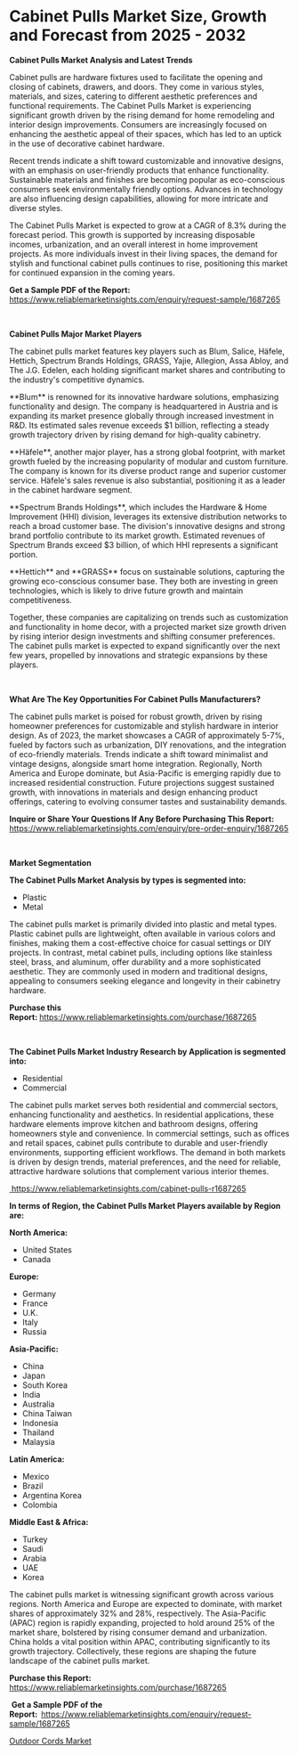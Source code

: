 <p><h1>Cabinet Pulls Market Size, Growth and Forecast from 2025 - 2032</h1></p><p><strong>Cabinet Pulls Market Analysis and Latest Trends</strong></p>
<p><p>Cabinet pulls are hardware fixtures used to facilitate the opening and closing of cabinets, drawers, and doors. They come in various styles, materials, and sizes, catering to different aesthetic preferences and functional requirements. The Cabinet Pulls Market is experiencing significant growth driven by the rising demand for home remodeling and interior design improvements. Consumers are increasingly focused on enhancing the aesthetic appeal of their spaces, which has led to an uptick in the use of decorative cabinet hardware.</p><p>Recent trends indicate a shift toward customizable and innovative designs, with an emphasis on user-friendly products that enhance functionality. Sustainable materials and finishes are becoming popular as eco-conscious consumers seek environmentally friendly options. Advances in technology are also influencing design capabilities, allowing for more intricate and diverse styles.</p><p>The Cabinet Pulls Market is expected to grow at a CAGR of 8.3% during the forecast period. This growth is supported by increasing disposable incomes, urbanization, and an overall interest in home improvement projects. As more individuals invest in their living spaces, the demand for stylish and functional cabinet pulls continues to rise, positioning this market for continued expansion in the coming years.</p></p>
<p><strong>Get a Sample PDF of the Report:&nbsp;</strong> <a href="https://www.reliablemarketinsights.com/enquiry/request-sample/1687265?utm_campaign=2102&utm_medium=2&utm_source=Github&utm_content=ia&utm_term=26032025&utm_id=cabinet-pulls">https://www.reliablemarketinsights.com/enquiry/request-sample/1687265</a></p>
<p>&nbsp;</p>
<p><strong>Cabinet Pulls Major Market Players</strong></p>
<p><p>The cabinet pulls market features key players such as Blum, Salice, Häfele, Hettich, Spectrum Brands Holdings, GRASS, Yajie, Allegion, Assa Abloy, and The J.G. Edelen, each holding significant market shares and contributing to the industry's competitive dynamics.</p><p>**Blum** is renowned for its innovative hardware solutions, emphasizing functionality and design. The company is headquartered in Austria and is expanding its market presence globally through increased investment in R&D. Its estimated sales revenue exceeds $1 billion, reflecting a steady growth trajectory driven by rising demand for high-quality cabinetry.</p><p>**Häfele**, another major player, has a strong global footprint, with market growth fueled by the increasing popularity of modular and custom furniture. The company is known for its diverse product range and superior customer service. Häfele's sales revenue is also substantial, positioning it as a leader in the cabinet hardware segment.</p><p>**Spectrum Brands Holdings**, which includes the Hardware & Home Improvement (HHI) division, leverages its extensive distribution networks to reach a broad customer base. The division's innovative designs and strong brand portfolio contribute to its market growth. Estimated revenues of Spectrum Brands exceed $3 billion, of which HHI represents a significant portion.</p><p>**Hettich** and **GRASS** focus on sustainable solutions, capturing the growing eco-conscious consumer base. They both are investing in green technologies, which is likely to drive future growth and maintain competitiveness.</p><p>Together, these companies are capitalizing on trends such as customization and functionality in home decor, with a projected market size growth driven by rising interior design investments and shifting consumer preferences. The cabinet pulls market is expected to expand significantly over the next few years, propelled by innovations and strategic expansions by these players.</p></p>
<p>&nbsp;</p>
<p><strong>What Are The Key Opportunities For Cabinet Pulls Manufacturers?</strong></p>
<p><p>The cabinet pulls market is poised for robust growth, driven by rising homeowner preferences for customizable and stylish hardware in interior design. As of 2023, the market showcases a CAGR of approximately 5-7%, fueled by factors such as urbanization, DIY renovations, and the integration of eco-friendly materials. Trends indicate a shift toward minimalist and vintage designs, alongside smart home integration. Regionally, North America and Europe dominate, but Asia-Pacific is emerging rapidly due to increased residential construction. Future projections suggest sustained growth, with innovations in materials and design enhancing product offerings, catering to evolving consumer tastes and sustainability demands.</p></p>
<p><strong>Inquire or Share Your Questions If Any Before Purchasing This Report:</strong> <a href="https://www.reliablemarketinsights.com/enquiry/pre-order-enquiry/1687265?utm_campaign=2102&utm_medium=2&utm_source=Github&utm_content=ia&utm_term=26032025&utm_id=cabinet-pulls">https://www.reliablemarketinsights.com/enquiry/pre-order-enquiry/1687265</a></p>
<p>&nbsp;</p>
<p><strong>Market Segmentation</strong></p>
<p><strong>The Cabinet Pulls Market Analysis by types is segmented into:</strong></p>
<p><ul><li>Plastic</li><li>Metal</li></ul></p>
<p><p>The cabinet pulls market is primarily divided into plastic and metal types. Plastic cabinet pulls are lightweight, often available in various colors and finishes, making them a cost-effective choice for casual settings or DIY projects. In contrast, metal cabinet pulls, including options like stainless steel, brass, and aluminum, offer durability and a more sophisticated aesthetic. They are commonly used in modern and traditional designs, appealing to consumers seeking elegance and longevity in their cabinetry hardware.</p></p>
<p><strong>Purchase this Report:&nbsp;</strong><a href="https://www.reliablemarketinsights.com/purchase/1687265?utm_campaign=2102&utm_medium=2&utm_source=Github&utm_content=ia&utm_term=26032025&utm_id=cabinet-pulls">https://www.reliablemarketinsights.com/purchase/1687265</a></p>
<p>&nbsp;</p>
<p><strong>The Cabinet Pulls Market Industry Research by Application is segmented into:</strong></p>
<p><ul><li>Residential</li><li>Commercial</li></ul></p>
<p><p>The cabinet pulls market serves both residential and commercial sectors, enhancing functionality and aesthetics. In residential applications, these hardware elements improve kitchen and bathroom designs, offering homeowners style and convenience. In commercial settings, such as offices and retail spaces, cabinet pulls contribute to durable and user-friendly environments, supporting efficient workflows. The demand in both markets is driven by design trends, material preferences, and the need for reliable, attractive hardware solutions that complement various interior themes.</p></p>
<p><a href="https://www.reliablemarketinsights.com/cabinet-pulls-r1687265?utm_campaign=2102&utm_medium=2&utm_source=Github&utm_content=ia&utm_term=26032025&utm_id=cabinet-pulls">&nbsp;https://www.reliablemarketinsights.com/cabinet-pulls-r1687265</a></p>
<p><strong>In terms of Region, the Cabinet Pulls Market Players available by Region are:</strong></p>
<p>
    <p> <strong> North America: </strong>
        <ul>
            <li>United States</li>
            <li>Canada</li>
        </ul>
        </p> 
    <p> <strong> Europe: </strong>
        <ul>
            <li>Germany</li>
            <li>France</li>
            <li>U.K.</li>
            <li>Italy</li>
            <li>Russia</li>
        </ul>
        </p> 
    <p> <strong> Asia-Pacific: </strong>
        <ul>
            <li>China</li>
            <li>Japan</li>
            <li>South Korea</li>
            <li>India</li>
            <li>Australia</li>
            <li>China Taiwan</li>
            <li>Indonesia</li>
            <li>Thailand</li>
            <li>Malaysia</li>
        </ul>
        </p> 
    <p> <strong> Latin America: </strong>
        <ul>
            <li>Mexico</li>
            <li>Brazil</li>
            <li>Argentina Korea</li>
            <li>Colombia</li>
        </ul>
        </p> 
    <p> <strong> Middle East & Africa: </strong>
        <ul>
            <li>Turkey</li>
            <li>Saudi</li>
            <li>Arabia</li>
            <li>UAE</li>
            <li>Korea</li>
        </ul>
    </p>
    </p>
<p><p>The cabinet pulls market is witnessing significant growth across various regions. North America and Europe are expected to dominate, with market shares of approximately 32% and 28%, respectively. The Asia-Pacific (APAC) region is rapidly expanding, projected to hold around 25% of the market share, bolstered by rising consumer demand and urbanization. China holds a vital position within APAC, contributing significantly to its growth trajectory. Collectively, these regions are shaping the future landscape of the cabinet pulls market.</p></p>
<p><strong>Purchase this Report: </strong><a href="https://www.reliablemarketinsights.com/purchase/1687265?utm_campaign=2102&utm_medium=2&utm_source=Github&utm_content=ia&utm_term=26032025&utm_id=cabinet-pulls">https://www.reliablemarketinsights.com/purchase/1687265</a></p>
<p>&nbsp;<strong>Get a Sample PDF of the Report:&nbsp;&nbsp;</strong><a href="https://www.reliablemarketinsights.com/enquiry/request-sample/1687265?utm_campaign=2102&utm_medium=2&utm_source=Github&utm_content=ia&utm_term=26032025&utm_id=cabinet-pulls">https://www.reliablemarketinsights.com/enquiry/request-sample/1687265</a></p>
<p><strong></strong></p>
<p><p><a href="https://github.com/BryceTownsendr/Market-Research-Report-List-7/blob/main/outdoor-cords-market.md?utm_campaign=2102&utm_medium=2&utm_source=Github&utm_content=ia&utm_term=26032025&utm_id=cabinet-pulls">Outdoor Cords Market</a></p></p>